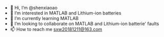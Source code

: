 - 👋 Hi, I’m @shenxiaoao
- 👀 I’m interested in MATLAB and Lithium-ion batteries
- 🌱 I’m currently learning MATLAB
- 💞️ I’m looking to collaborate on MATLAB and Lithium-ion batterie' faults
- 📫 How to reach me sxw20181211@163.com

<!---
shenxiaoao/shenxiaoao is a ✨ special ✨ repository because its `README.md` (this file) appears on your GitHub profile.
You can click the Preview link to take a look at your changes.
--->
